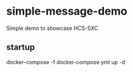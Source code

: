 # simple-message-demo

Simple demo to showcase HCS-SXC

## startup

docker-compose -f docker-compose.yml up -d
